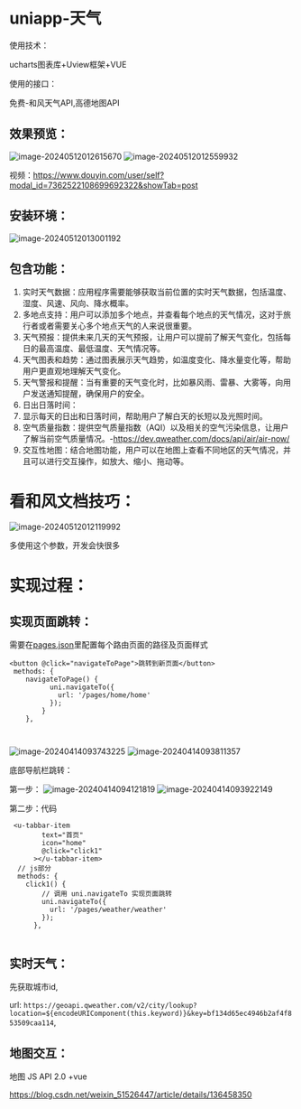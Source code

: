 # uniapp-天气

使用技术：

ucharts图表库+Uview框架+VUE

使用的接口：

免费-和风天气API,高德地图API

## 效果预览：

![image-20240512012615670](https://github.com/Javahhhh/uniapp_weather/assets/112531492/3692fa36-1d39-4f69-a636-2c0ad73d6b08)
![image-20240512012559932](https://github.com/Javahhhh/uniapp_weather/assets/112531492/0ab1558c-73c4-49d5-b3a5-3901d1089228)



视频：https://www.douyin.com/user/self?modal_id=7362522108699692322&showTab=post



## 安装环境：


![image-20240512013001192](https://github.com/Javahhhh/uniapp_weather/assets/112531492/acc2de46-1f72-4b6c-8a14-261e6b6419f4)



## 包含功能：

1. 实时天气数据：应用程序需要能够获取当前位置的实时天气数据，包括温度、湿度、风速、风向、降水概率。
2. 多地点支持：用户可以添加多个地点，并查看每个地点的天气情况，这对于旅行者或者需要关心多个地点天气的人来说很重要。
3. 天气预报：提供未来几天的天气预报，让用户可以提前了解天气变化，包括每日的最高温度、最低温度、天气情况等。
4. 天气图表和趋势：通过图表展示天气趋势，如温度变化、降水量变化等，帮助用户更直观地理解天气变化。
5. 天气警报和提醒：当有重要的天气变化时，比如暴风雨、雷暴、大雾等，向用户发送通知提醒，确保用户的安全。
6. 日出日落时间：
7. 显示每天的日出和日落时间，帮助用户了解白天的长短以及光照时间。
8. 空气质量指数：提供空气质量指数（AQI）以及相关的空气污染信息，让用户了解当前空气质量情况。-https://dev.qweather.com/docs/api/air/air-now/
9. 交互性地图：结合地图功能，用户可以在地图上查看不同地区的天气情况，并且可以进行交互操作，如放大、缩小、拖动等。
   
   

# 看和风文档技巧：

![image-20240512012119992](https://github.com/Javahhhh/uniapp_weather/assets/112531492/5a40a87f-c228-4b46-9216-aaf8d9bae59e)


多使用这个参数，开发会快很多

# 实现过程：

## 实现页面跳转：

需要在[pages.json](https://uniapp.dcloud.net.cn/collocation/pages#pages)里配置每个路由页面的路径及页面样式

```
<button @click="navigateToPage">跳转到新页面</button>
 methods: {  
	navigateToPage() {
	      uni.navigateTo({
	        url: '/pages/home/home'
	      });
	    }
    },
    
    
```
![image-20240414093743225](https://github.com/Javahhhh/uniapp_weather/assets/112531492/ac4834a8-6245-4ea2-9026-501f8154594d)
![image-20240414093811357](https://github.com/Javahhhh/uniapp_weather/assets/112531492/6d0408e4-f23a-4fb9-bfc4-2ffcd60e55fd)





底部导航栏跳转：

第一步：
![image-20240414094121819](https://github.com/Javahhhh/uniapp_weather/assets/112531492/b98b969f-0656-4790-a17b-46e7ab0fd9e4)
![image-20240414093922149](https://github.com/Javahhhh/uniapp_weather/assets/112531492/4ace5b1f-e33e-45dd-bf3b-67f711be825f)


第二步：代码

```
 <u-tabbar-item   
        text="首页"   
        icon="home"   
        @click="click1"  
      ></u-tabbar-item> 
  // js部分     
  methods: {  
    click1() {
        // 调用 uni.navigateTo 实现页面跳转
        uni.navigateTo({
          url: '/pages/weather/weather'
        });
      },     
      
```






## 实时天气：

先获取城市id,

url: `https://geoapi.qweather.com/v2/city/lookup?location=${encodeURIComponent(this.keyword)}&key=bf134d65ec4946b2af4f853509caa114`,

## 地图交互：

地图 JS API 2.0 +vue

https://blog.csdn.net/weixin_51526447/article/details/136458350



# 



